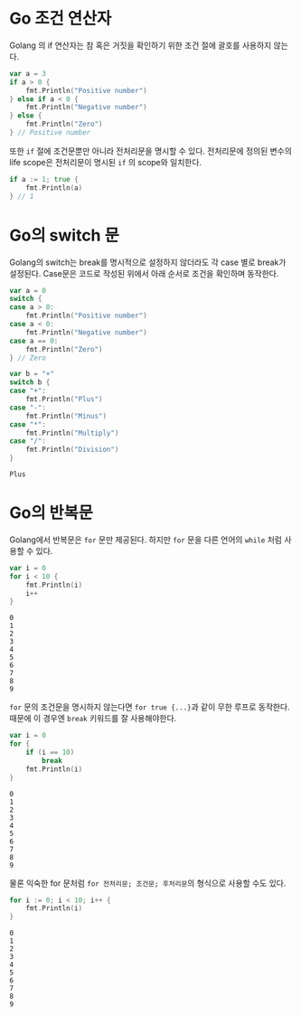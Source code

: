 # Go 조건 연산자

Golang 의 if 연산자는 참 혹은 거짓을 확인하기 위한 조건 절에 괄호를 사용하지 않는다.

```go
var a = 3
if a > 0 {
    fmt.Println("Positive number")
} else if a < 0 {
    fmt.Println("Negative number")
} else {
    fmt.Println("Zero")
} // Positive number
```

또한 `if` 절에 조건문뿐만 아니라 전처리문을 명시할 수 있다. 전처리문에 정의된 변수의 life scope은 전처리문이 명시된 `if` 의 scope와 일치한다.

```go
if a := 1; true {
	fmt.Println(a)
} // 1
```

# Go의 switch 문

Golang의 switch는 break를 명시적으로 설정하지 않더라도 각 case 별로 break가 설정된다. Case문은 코드로 작성된 위에서 아래 순서로 조건을 확인하며 동작한다.

```go
var a = 0
switch {
case a > 0:
    fmt.Println("Positive number")
case a < 0:
    fmt.Println("Negative number")
case a == 0:
    fmt.Println("Zero")
} // Zero

var b = "+"
switch b {
case "+":
    fmt.Println("Plus")
case "-":
    fmt.Println("Minus")
case "*":
    fmt.Println("Multiply")
case "/":
    fmt.Println("Division")
}
```
```terminal
Plus
```

# Go의 반복문

Golang에서 반복문은 `for` 문만 제공된다. 하지만 `for` 문을 다른 언어의 `while` 처럼 사용할 수 있다.

```go
var i = 0
for i < 10 {
    fmt.Println(i)
    i++
}
```
```terminal
0
1
2
3
4
5
6
7
8
9
```

`for` 문의 조건문을 명시하지 않는다면 `for true {...}`과 같이 무한 루프로 동작한다. 때문에 이 경우엔 `break` 키워드를 잘 사용해야한다.

```go
var i = 0
for {
    if (i == 10)
        break
    fmt.Println(i)
}
```
```terminal
0
1
2
3
4
5
6
7
8
9
```

물론 익숙한 for 문처럼 `for 전처리문; 조건문; 후처리문`의 형식으로 사용할 수도 있다.

```go
for i := 0; i < 10; i++ {
    fmt.Println(i)
}
```
```terminal
0
1
2
3
4
5
6
7
8
9
```